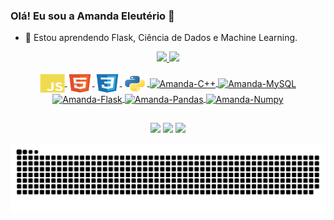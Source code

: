 ### Olá! Eu sou a Amanda Eleutério 👋

- 🌱 Estou aprendendo Flask, Ciência de Dados e Machine Learning.
<div align="center">
  <a href="https://github.com/amandaeleuterio2">
  <img height="180em" src="https://github-readme-stats.vercel.app/api?username=amandaeleuterio2&show_icons=true&theme=radical&include_all_commits=true&count_private=true"/>
  <img height="180em" src="https://github-readme-stats.vercel.app/api/top-langs/?username=amandaeleuterio2&layout=compact&langs_count=7&theme=radical"/>
</div>
  
<div style="display: inline_block" align="center"><br>  
  <img align="center" alt="Amanda-Js" height="30" width="40" src="https://raw.githubusercontent.com/devicons/devicon/master/icons/javascript/javascript-plain.svg">
  <img align="center" alt="Amanda-HTML" height="30" width="40" src="https://raw.githubusercontent.com/devicons/devicon/master/icons/html5/html5-original.svg">
  <img align="center" alt="Amanda-CSS" height="30" width="40" src="https://raw.githubusercontent.com/devicons/devicon/master/icons/css3/css3-original.svg">
  <img align="center" alt="Amanda-Python" height="30" width="40" src="https://raw.githubusercontent.com/devicons/devicon/master/icons/python/python-original.svg">
  <img align="center" alt="Amanda-C++" height="30" width="40" src="https://cdn.jsdelivr.net/gh/devicons/devicon/icons/cplusplus/cplusplus-plain.svg">
  <img align="center" alt="Amanda-MySQL" height="30" width="40"src="https://cdn.jsdelivr.net/gh/devicons/devicon/icons/mysql/mysql-original.svg" />
  <img align="center" alt="Amanda-Flask" height="30" width="40" src="https://cdn.jsdelivr.net/gh/devicons/devicon/icons/flask/flask-original.svg">      
  <img align="center" alt="Amanda-Pandas" height="30" width="40" src="https://cdn.jsdelivr.net/gh/devicons/devicon/icons/pandas/pandas-original-wordmark.svg" />
  <img align="center" alt="Amanda-Numpy" height="30" width="40" src="https://cdn.jsdelivr.net/gh/devicons/devicon/icons/numpy/numpy-original-wordmark.svg" />
          
 </div>
  
 ##  
  
<div align="center"> 
  <a href="https://www.youtube.com/channel/UCprlfs9EJGZm_KWdUURyzlg" target="_blank"><img src="https://img.shields.io/badge/YouTube-FF0000?style=for-the-badge&logo=youtube&logoColor=white" target="_blank"></a>
  <a href="https://www.instagram.com/amandaeleuterio_/" target="_blank"><img src="https://img.shields.io/badge/-Instagram-%23E4405F?style=for-the-badge&logo=instagram&logoColor=white" target="_blank"></a>
  <a href="https://www.linkedin.com/in/amanda-eleut%C3%A9rio-49760b230/" target="_blank"><img src="https://img.shields.io/badge/-LinkedIn-%230077B5?style=for-the-badge&logo=linkedin&logoColor=white" target="_blank"></a> 
 
  ![Snake animation](https://github.com/amandaeleuterio2/amandaeleuterio2/blob/output/github-contribution-grid-snake.svg)
 
</div>
<!--
**

- 🔭 I’m currently working on ...

- 👯 I’m looking to collaborate on ...
- 🤔 I’m looking for help with ...
- 💬 Ask me about ...
- 📫 How to reach me: ...
- 😄 Pronouns: ...
- ⚡ Fun fact: ...
-->
